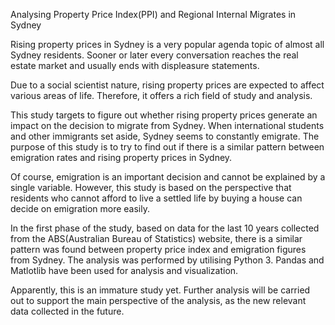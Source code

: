 Analysing Property Price Index(PPI)  and Regional Internal Migrates in Sydney

Rising property prices in Sydney is a very popular agenda topic of almost all Sydney residents. Sooner or later every conversation reaches the real estate market and usually ends with displeasure statements.

Due to a social scientist nature, rising property prices are expected to affect various areas of life. Therefore, it offers a rich field of study and analysis.

This study targets to figure out whether rising property prices generate an impact on the decision to migrate from Sydney. When international students and other immigrants set aside, Sydney seems to constantly emigrate. The purpose of this study is to try to find out if there is a similar pattern between emigration rates and rising property prices in Sydney.

Of course, emigration is an important decision and cannot be explained by a single variable. However, this study is based on the perspective that residents who cannot afford to live a settled life by buying a house can decide on emigration more easily.

In the first phase of the study, based on data for the last 10 years collected from the ABS(Australian Bureau of Statistics) website, there is a similar pattern was found between property price index and emigration figures from Sydney. The analysis was performed by utilising Python 3. Pandas and Matlotlib have been used for analysis and visualization.

Apparently, this is an immature study yet. Further analysis will be carried out to support the main perspective of the analysis, as the new relevant data collected in the future.
